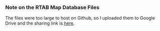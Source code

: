 ### Note on the RTAB Map Database Files
The files were too large to host on Github, so I uploaded them to Google Drive and the sharing link is [here](https://drive.google.com/drive/folders/1N4LO4P8lQAmriErj1BQz_u5RpoNVg7a9?usp=sharing).
